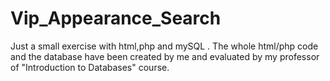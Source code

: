 # Vip_Appearance_Search
Just a small exercise with html,php and mySQL . The whole html/php code and the database have been created by me and evaluated by my professor of "Introduction to Databases" course.
